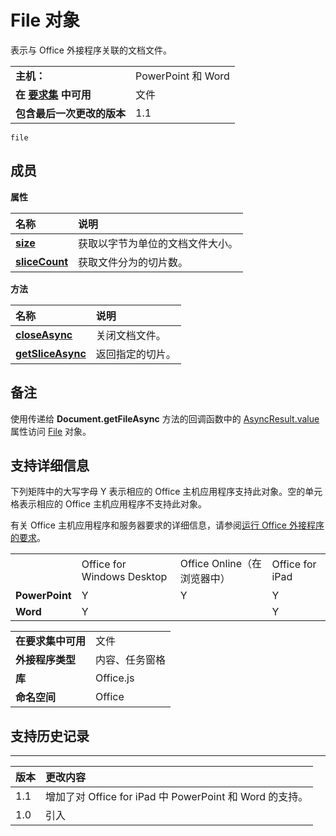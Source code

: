 
# <a name="file-object"></a>File 对象
表示与 Office 外接程序关联的文档文件。

|||
|:-----|:-----|
|**主机：**|PowerPoint 和 Word|
|**在 [要求集](../../docs/overview/specify-office-hosts-and-api-requirements.md) 中可用**|文件|
|**包含最后一次更改的版本**|1.1|

```
file
```


## <a name="members"></a>成员


**属性**


|**名称**|**说明**|
|:-----|:-----|
|**[size](../../reference/shared/file.size.md)**|获取以字节为单位的文档文件大小。|
|**[sliceCount](../../reference/shared/file.slicecount.md)**|获取文件分为的切片数。|

**方法**


|**名称**|**说明**|
|:-----|:-----|
|**[closeAsync](../../reference/shared/file.closeasync.md)**|关闭文档文件。|
|**[getSliceAsync](../../reference/shared/file.getsliceasync.md)**|返回指定的切片。|

## <a name="remarks"></a>备注

使用传递给 **Document.getFileAsync** 方法的回调函数中的 [AsyncResult.value](../../reference/shared/asyncresult.value.md) 属性访问 [File](../../reference/shared/document.getfileasync.md) 对象。


## <a name="support-details"></a>支持详细信息


下列矩阵中的大写字母 Y 表示相应的 Office 主机应用程序支持此对象。空的单元格表示相应的 Office 主机应用程序不支持此对象。

有关 Office 主机应用程序和服务器要求的详细信息，请参阅[运行 Office 外接程序的要求](../../docs/overview/requirements-for-running-office-add-ins.md)。


|||||
|:-----|:-----|:-----|:-----|
||Office for Windows Desktop|Office Online（在浏览器中）|Office for iPad|
|**PowerPoint**|Y|Y|Y|
|**Word**|Y||Y|

|||
|:-----|:-----|
|**在要求集中可用**|文件|
|**外接程序类型**|内容、任务窗格|
|**库**|Office.js|
|**命名空间**|Office|

## <a name="support-history"></a>支持历史记录



****


|**版本**|**更改内容**|
|:-----|:-----|
|1.1|增加了对 Office for iPad 中 PowerPoint 和 Word 的支持。|
|1.0|引入|
